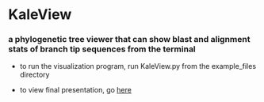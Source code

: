 # KaleView

### a phylogenetic tree viewer that can show blast and alignment stats of branch tip sequences from the terminal

- to run the visualization program, run KaleView.py from the example_files directory

- to view final presentation, go [here](./helper_files/Bioinformatics_Final_Presentation.pptx)
